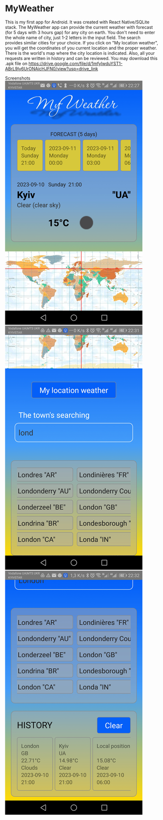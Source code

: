 # MyWeather
This is my first app for Android. It was created with React Native/SQLite stack.
The MyWeather app can provide the current weather with forecast (for 5 days with 3 hours gap) for any city on earth. 
You don't need to enter the whole name of city, just 1-2 letters in the input field. The search provides similar cities for your choice.
If you click on "My location weather", you will get the coordinates of you current location and the proper weather.
There is the world's map where the city location is indicated.
Also, all your requests are written in history and can be reviewed.
You may download this .apk file on https://drive.google.com/file/d/1mfylwduYST1-ABrL9Iy6UrONAicHJFN0/view?usp=drive_link


Screenshots 
![mobile1](https://github.com/karpov-anatolii/myweather/blob/master/screenshots/screenshot1.png?raw=true)
![mobile2](https://github.com/karpov-anatolii/myweather/blob/master/screenshots/screenshot2.png?raw=true)
![mobile3](https://github.com/karpov-anatolii/myweather/blob/master/screenshots/screenshot3.png?raw=true)

